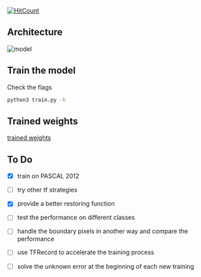 [![HitCount](http://hits.dwyl.io/srihari-humbarwadi/https://githubcom/srihari-humbarwadi/DeepLabV3_Plus-Tensorflow20.svg)](http://hits.dwyl.io/srihari-humbarwadi/https://githubcom/srihari-humbarwadi/DeepLabV3_Plus-Tensorflow20)


## Architecture
![model](deeplabv3plus.png)

## Train the model
Check the flags
```bash
python3 train.py -h
```

## Trained weights
[trained weights](https://drive.google.com/open?id=1wRXyIGUVRws3BJHX-UrNDSZGDzUzgVMx)


## To Do
- [x] train on PASCAL 2012 
- [ ] try other tf strategies
- [x] provide a better restoring function
- [ ] test the performance on different classes
- [ ] handle the boundary pixels in another way and compare the performance
- [ ] use TFRecord to accelerate the training process
- [ ] solve the unknown error at the beginning of each new training


